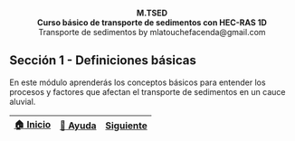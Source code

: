 <div align="center">
<br><b>M.TSED </b>
<br><b>Curso básico de transporte de sedimentos con HEC-RAS 1D </b>
<br>Transporte de sedimentos by mlatouchefacenda@gmail.com<br>  
</div>

## Sección 1 - Definiciones básicas

En este módulo aprenderás los conceptos básicos para entender los procesos y factores que afectan el transporte de sedimentos en un cauce aluvial.


|  [:house: Inicio](../../README.md) | [:beginner: Ayuda]() | [Siguiente](./1_ClasificacionRios) |
|-------------------------------------------------------------|----------------------|------------------------------------|

